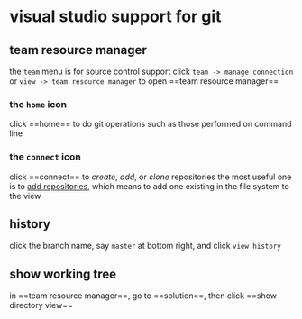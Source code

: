 # visual studio support for git
## team resource manager
the `team` menu is for source control support
click `team -> manage connection` or `view -> team resource manager` to open ==team resource manager== 
### the `home` icon
click ==home== to do git operations such as those performed on command line
### the `connect` icon
click ==connect== to *create*, *add*, or *clone* repositories
the most useful one is to <u>add repositories</u>, which means to add one existing in the file system to the view
## history
click the branch name, say `master` at bottom right, and click `view history`
## show working tree
in ==team resource manager==, go to ==solution==, then click ==show directory view==